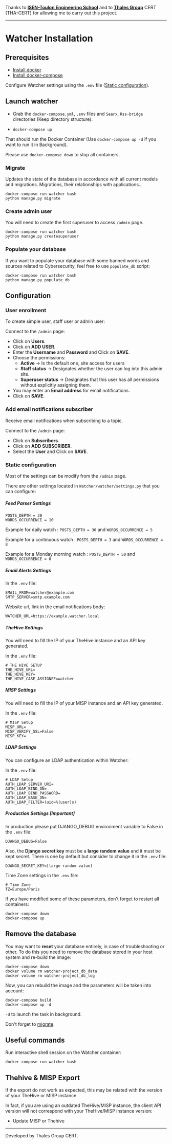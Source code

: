 Thanks to [**ISEN-Toulon Engineering School**](https://www.isen-mediterranee.fr/) and to [**Thales Group**](https://www.thalesgroup.com/) CERT (THA-CERT) for allowing me to carry out this project.

---
# Watcher Installation

## Prerequisites
- [Install docker](https://docs.docker.com/install/)
- [Install docker-compose](https://docs.docker.com/compose/install/)

Configure Watcher settings using the `.env` file ([Static configuration](#Static-configuration)).

## Launch watcher

- Grab the `docker-compose.yml`, `.env` files and `Searx`, `Rss-bridge` directories (Keep directory structure).
    
- `docker-compose up`

That should run the Docker Container (Use `docker-compose up -d` if you want to run it in Background).

Please use `docker-compose down` to stop all containers.

### Migrate
Updates the state of the database in accordance with all current models and migrations. Migrations, their relationships 
with applications...

    docker-compose run watcher bash
    python manage.py migrate
    
### Create admin user
You will need to create the first superuser to access `/admin` page.

    docker-compose run watcher bash
    python manage.py createsuperuser

### Populate your database
If you want to populate your database with some banned words and sources related to Cybersecurity, 
feel free to use `populate_db` script:

    docker-compose run watcher bash
    python manage.py populate_db

## Configuration

### User enrollment 
To create simple user, staff user or admin user:

Connect to the `/admin` page:

   - Click on **Users**.
   - Click on **ADD USER**.
   - Enter the **Username** and **Password** and Click on **SAVE**.
   - Choose the permissions:
        * **Active** &rarr; Is the default one, site access for users
        * **Staff status** &rarr; Designates whether the user can log into this admin site.
        * **Superuser status** &rarr; Designates that this user has all permissions without explicitly assigning them.
   - You may enter an **Email address** for email notifications.
   - Click on **SAVE**.
   
### Add email notifications subscriber
Receive email notifications when subscribing to a topic.

Connect to the `/admin` page:

   - Click on **Subscribers**.
   - Click on **ADD SUBSCRIBER**.
   - Select the **User** and Click on **SAVE**.
   
### Static configuration
Most of the settings can be modify from the `/admin` page.

There are other settings located in `Watcher/watcher/settings.py` that you can configure:     

##### Feed Parser Settings
    POSTS_DEPTH = 30
    WORDS_OCCURRENCE = 10

Example for daily watch : `POSTS_DEPTH = 30` and `WORDS_OCCURRENCE = 5`

Example for a continuous watch : `POSTS_DEPTH = 3` and `WORDS_OCCURRENCE = 8`

Example for a Monday morning watch : `POSTS_DEPTH = 50` and `WORDS_OCCURRENCE = 0`

##### Email Alerts Settings
In the `.env` file:

    EMAIL_FROM=watcher@example.com
    SMTP_SERVER=smtp.example.com
    
Website url, link in the email notifications body:

    WATCHER_URL=https://example.watcher.local

##### TheHive Settings
You will need to fill the IP of your TheHive instance and an API key generated.

In the `.env` file:

    # THE HIVE SETUP
    THE_HIVE_URL=
    THE_HIVE_KEY=
    THE_HIVE_CASE_ASSIGNEE=watcher

##### MISP Settings
You will need to fill the IP of your MISP instance and an API key generated.

In the `.env` file:

    # MISP Setup
    MISP_URL=
    MISP_VERIFY_SSL=False
    MISP_KEY=

##### LDAP Settings
You can configure an LDAP authentication within Watcher:

In the `.env` file:

    # LDAP Setup
    AUTH_LDAP_SERVER_URI=
    AUTH_LDAP_BIND_DN=
    AUTH_LDAP_BIND_PASSWORD=
    AUTH_LDAP_BASE_DN=
    AUTH_LDAP_FILTER=(uid=%(user)s)

##### Production Settings [Important]

In production please put DJANGO_DEBUG environment variable to False in the `.env` file:

    DJANGO_DEBUG=False
    
Also, the **Django secret key** must be a **large random value** and it must be kept secret.
There is one by default but consider to change it in the `.env` file:

    DJANGO_SECRET_KEY=[large random value]
    
Time Zone settings in the `.env` file:

    # Time Zone
    TZ=Europe/Paris

If you have modified some of these parameters, don't forget to restart all containers:

    docker-compose down
    docker-compose up
    
## Remove the database

You may want to **reset** your database entirely, in case of troubleshooting or other. To do this you need to remove the database stored in your host system and re-build the image:

    docker-compose down
    docker volume rm watcher-project_db_data
    docker volume rm watcher-project_db_log

Now, you can rebuild the image and the parameters will be taken into account:

    docker-compose build
    docker-compose up -d

`-d` to launch the task in background.

Don't forget to [migrate](#migrate).

## Useful commands
Run interactive shell session on the Watcher container:

    docker-compose run watcher bash 

## Thehive & MISP Export
If the export do not work as expected, this may be related with 
the version of your TheHive or MISP instance.

In fact, if you are using an outdated TheHive/MISP instance, the client API version will not correspond with your 
TheHive/MISP instance version:

- Update MISP or Thehive

---
Developed by Thales Group CERT.